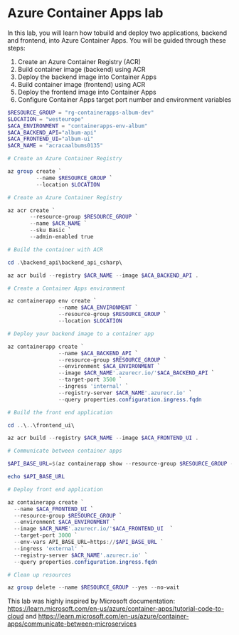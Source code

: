 # Azure Container Apps lab

In this lab, you will learn how tobuild and deploy two applications, backend and frontend, into Azure Container Apps. You will be guided through these steps:

1. Create an Azure Container Registry (ACR)
2. Build container image (backend) using ACR
3. Deploy the backend image into Container Apps
4. Build container image (frontend) using ACR
5. Deploy the frontend image into Container Apps
6. Configure Container Apps target port number and environment variables


```powershell
$RESOURCE_GROUP = "rg-containerapps-album-dev"
$LOCATION = "westeurope"
$ACA_ENVIRONMENT = "containerapps-env-album"
$ACA_BACKEND_API="album-api"
$ACA_FRONTEND_UI="album-ui"
$ACR_NAME = "acracaalbums0135"

# Create an Azure Container Registry

az group create `
         --name $RESOURCE_GROUP `
         --location $LOCATION

# Create an Azure Container Registry

az acr create `
       --resource-group $RESOURCE_GROUP `
       --name $ACR_NAME `
       --sku Basic `
       --admin-enabled true

# Build the container with ACR

cd .\backend_api\backend_api_csharp\

az acr build --registry $ACR_NAME --image $ACA_BACKEND_API .

# Create a Container Apps environment

az containerapp env create `
                --name $ACA_ENVIRONMENT `
                --resource-group $RESOURCE_GROUP `
                --location $LOCATION

# Deploy your backend image to a container app

az containerapp create `
                --name $ACA_BACKEND_API `
                --resource-group $RESOURCE_GROUP `
                --environment $ACA_ENVIRONMENT `
                --image $ACR_NAME'.azurecr.io/'$ACA_BACKEND_API `
                --target-port 3500 `
                --ingress 'internal' `
                --registry-server $ACR_NAME'.azurecr.io' `
                --query properties.configuration.ingress.fqdn

# Build the front end application

cd ..\..\frontend_ui\

az acr build --registry $ACR_NAME --image $ACA_FRONTEND_UI .

# Communicate between container apps

$API_BASE_URL=$(az containerapp show --resource-group $RESOURCE_GROUP --name $ACA_BACKEND_API --query properties.configuration.ingress.fqdn -o tsv)

echo $API_BASE_URL

# Deploy front end application

az containerapp create `
  --name $ACA_FRONTEND_UI `
  --resource-group $RESOURCE_GROUP `
  --environment $ACA_ENVIRONMENT `
  --image $ACR_NAME'.azurecr.io/'$ACA_FRONTEND_UI  `
  --target-port 3000 `
  --env-vars API_BASE_URL=https://$API_BASE_URL `
  --ingress 'external' `
  --registry-server $ACR_NAME'.azurecr.io' `
  --query properties.configuration.ingress.fqdn

# Clean up resources

az group delete --name $RESOURCE_GROUP --yes --no-wait

```

This lab was highly inspired by Microsoft documentation: https://learn.microsoft.com/en-us/azure/container-apps/tutorial-code-to-cloud and https://learn.microsoft.com/en-us/azure/container-apps/communicate-between-microservices